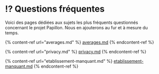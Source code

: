 # ⁉️ Questions fréquentes

Voici des pages dédiées aux sujets les plus fréquents questionnés concernant le projet Papillon. Nous en ajouterons au fur et à mesure du temps.

{% content-ref url="averages.md" %}
[averages.md](averages.md)
{% endcontent-ref %}

{% content-ref url="privacy.md" %}
[privacy.md](privacy.md)
{% endcontent-ref %}

{% content-ref url="etablissement-manquant.md" %}
[etablissement-manquant.md](etablissement-manquant.md)
{% endcontent-ref %}

